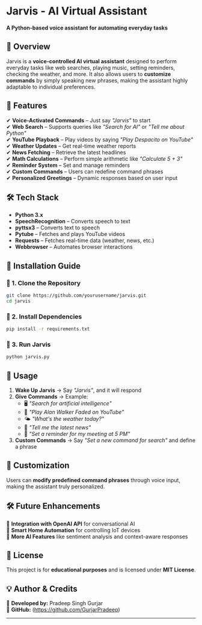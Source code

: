 # **Jarvis - AI Virtual Assistant**  
**A Python-based voice assistant for automating everyday tasks**  

## **📌 Overview**  
Jarvis is a **voice-controlled AI virtual assistant** designed to perform everyday tasks like web searches, playing music, setting reminders, checking the weather, and more. It also allows users to **customize commands** by simply speaking new phrases, making the assistant highly adaptable to individual preferences.  

## **🎯 Features**  
✔ **Voice-Activated Commands** – Just say *"Jarvis"* to start  
✔ **Web Search** – Supports queries like *"Search for AI"* or *"Tell me about Python"*  
✔ **YouTube Playback** – Play videos by saying *"Play Despacito on YouTube"*  
✔ **Weather Updates** – Get real-time weather reports  
✔ **News Fetching** – Retrieve the latest headlines  
✔ **Math Calculations** – Perform simple arithmetic like *"Calculate 5 + 3"*  
✔ **Reminder System** – Set and manage reminders  
✔ **Custom Commands** – Users can redefine command phrases  
✔ **Personalized Greetings** – Dynamic responses based on user input  

## **🛠️ Tech Stack**  
- **Python 3.x**  
- **SpeechRecognition** – Converts speech to text  
- **pyttsx3** – Converts text to speech  
- **Pytube** – Fetches and plays YouTube videos  
- **Requests** – Fetches real-time data (weather, news, etc.)  
- **Webbrowser** – Automates browser interactions  

## **🚀 Installation Guide**  

### **🔹 1. Clone the Repository**  
```bash
git clone https://github.com/yourusername/jarvis.git
cd jarvis
```

### **🔹 2. Install Dependencies**  
```bash
pip install -r requirements.txt
```

### **🔹 3. Run Jarvis**  
```bash
python jarvis.py
```

## **🎤 Usage**  
1. **Wake Up Jarvis** → Say *"Jarvis"*, and it will respond  
2. **Give Commands** → Example:  
   - 🖥️ *"Search for artificial intelligence"*  
   - 🎵 *"Play Alan Walker Faded on YouTube"*  
   - 🌤️ *"What's the weather today?"*  
   - 📰 *"Tell me the latest news"*  
   - 📝 *"Set a reminder for my meeting at 5 PM"*  
3. **Custom Commands** → Say *"Set a new command for search"* and define a phrase  

## **📌 Customization**  
Users can **modify predefined command phrases** through voice input, making the assistant truly personalized.  

## **🛠️ Future Enhancements**  
📌 **Integration with OpenAI API** for conversational AI  
📌 **Smart Home Automation** for controlling IoT devices  
📌 **More AI Features** like sentiment analysis and context-aware responses  

## **📜 License**  
This project is for **educational purposes** and is licensed under **MIT License**.  

## **💡 Author & Credits**  
📌 **Developed by:** Pradeep Singh Gurjar  
📌 **GitHub:** (https://github.com/GurjarPradeep)  

---
